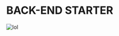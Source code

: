 # BACK-END STARTER
![lol](https://media.discordapp.net/attachments/1049777303250534474/1213107569304805457/image0.gif?ex=65f44576&is=65e1d076&hm=3c17f48916dd5b544cb3a59dbe6119b9662a61eafd783e33593ba3bd8977a415&)